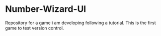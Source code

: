 # Number-Wizard-UI
Repository for a game i am developing following a tutorial. 
This is the first game to test version control.
